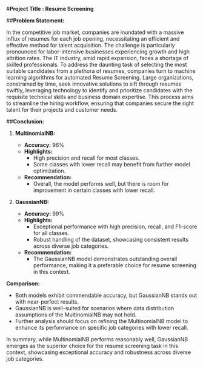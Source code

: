 #**Project Title : Resume Screening**

##**Problem Statement:**

In the competitive job market, companies are inundated with a massive influx of resumes for each job opening, necessitating an efficient and effective method for talent acquisition. The challenge is particularly pronounced for labor-intensive businesses experiencing growth and high attrition rates. The IT industry, amid rapid expansion, faces a shortage of skilled professionals. To address the daunting task of selecting the most suitable candidates from a plethora of resumes, companies turn to machine learning algorithms for automated Resume Screening. Large organizations, constrained by time, seek innovative solutions to sift through resumes swiftly, leveraging technology to identify and prioritize candidates with the requisite technical skills and business domain expertise. This process aims to streamline the hiring workflow, ensuring that companies secure the right talent for their projects and customer needs.

##**Conclusion:**

1. **MultinomialNB:**
   - **Accuracy:** 96%
   - **Highlights:**
     - High precision and recall for most classes.
     - Some classes with lower recall may benefit from further model optimization.
   - **Recommendation:**
     - Overall, the model performs well, but there is room for improvement in certain classes with lower recall.

2. **GaussianNB:**
   - **Accuracy:** 99%
   - **Highlights:**
     - Exceptional performance with high precision, recall, and F1-score for all classes.
     - Robust handling of the dataset, showcasing consistent results across diverse job categories.
   - **Recommendation:**
     - The GaussianNB model demonstrates outstanding overall performance, making it a preferable choice for resume screening in this context.

**Comparison:**
- Both models exhibit commendable accuracy, but GaussianNB stands out with near-perfect results.
- GaussianNB is well-suited for scenarios where data distribution assumptions of the MultinomialNB may not hold.
- Further analysis should focus on refining the MultinomialNB model to enhance its performance on specific job categories with lower recall.

In summary, while MultinomialNB performs reasonably well, GaussianNB emerges as the superior choice for the resume screening task in this context, showcasing exceptional accuracy and robustness across diverse job categories.
